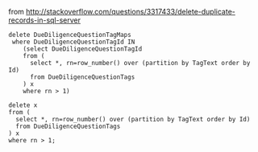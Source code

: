 from http://stackoverflow.com/questions/3317433/delete-duplicate-records-in-sql-server

```
delete DueDiligenceQuestionTagMaps
 where DueDiligenceQuestionTagId IN 
	(select DueDiligenceQuestionTagId
	from (
	  select *, rn=row_number() over (partition by TagText order by Id)
	  from DueDiligenceQuestionTags 
	) x
	where rn > 1)

delete x
from (
  select *, rn=row_number() over (partition by TagText order by Id)
  from DueDiligenceQuestionTags 
) x
where rn > 1;

```
